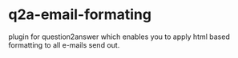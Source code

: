 q2a-email-formating
===================

plugin for question2answer which enables you to apply html based formatting to all e-mails send out.